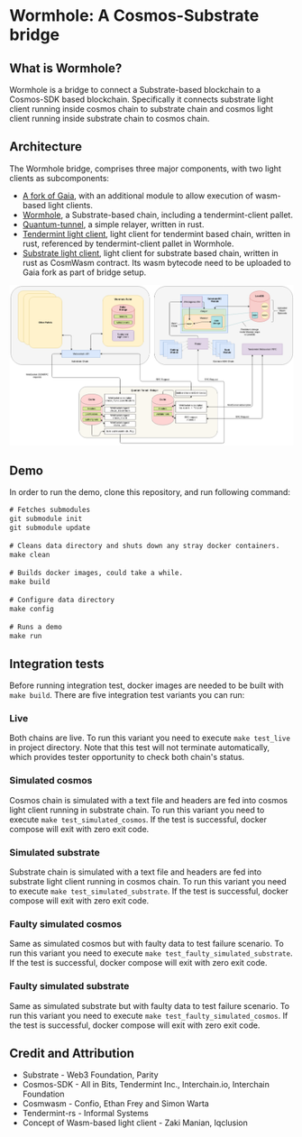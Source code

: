 # Wormhole: A Cosmos-Substrate bridge

## What is Wormhole?
Wormhole is a bridge to connect a Substrate-based blockchain to a Cosmos-SDK based blockchain. Specifically it connects
substrate light client running inside cosmos chain to substrate chain and cosmos light client running inside substrate chain to cosmos chain.
 

## Architecture
The Wormhole bridge, comprises three major components, with two light clients as subcomponents:
  - [A fork of Gaia](https://github.com/ChorusOne/gaia), with an additional module to allow execution of wasm-based light clients.
  - [Wormhole](https://github.com/ChorusOne/wormhole), a Substrate-based chain, including a tendermint-client pallet.
  - [Quantum-tunnel](https://github.com/ChorusOne/quantum-tunnel), a simple relayer, written in rust.
  - [Tendermint light client](https://github.com/ChorusOne/tendermint_light_client), light client for tendermint based chain, written in rust, referenced by tendermint-client pallet in Wormhole.
  - [Substrate light client](https://github.com/ChorusOne/substrate-ibc-client), light client for substrate based chain, written in rust as CosmWasm contract. Its wasm bytecode need to be uploaded to Gaia fork as part of bridge setup.
  
![Architecture](architecture.png)

## Demo
In order to run the demo, clone this repository, and run following command:
```
# Fetches submodules
git submodule init 
git submodule update

# Cleans data directory and shuts down any stray docker containers.
make clean

# Builds docker images, could take a while.
make build

# Configure data directory
make config

# Runs a demo
make run
```

## Integration tests
Before running integration test, docker images are needed to be built with `make build`.
There are five integration test variants you can run:

### Live
Both chains are live. To run this variant you need to execute `make test_live` in project directory.
Note that this test will not terminate automatically, which provides tester opportunity to check both chain's status.

### Simulated cosmos
Cosmos chain is simulated with a text file and headers are fed into cosmos light client running in substrate chain. To run this variant you need to execute `make test_simulated_cosmos`. If the test is successful, docker compose will exit with zero exit code.

### Simulated substrate
Substrate chain is simulated with a text file and headers are fed into substrate light client running in cosmos chain. To run this variant you need to execute `make test_simulated_substrate`. If the test is successful, docker compose will exit with zero exit code.

### Faulty simulated cosmos
Same as simulated cosmos but with faulty data to test failure scenario. To run this variant you need to execute `make test_faulty_simulated_substrate`. If the test is successful, docker compose will exit with zero exit code.

### Faulty simulated substrate
Same as simulated substrate but with faulty data to test failure scenario. To run this variant you need to execute `make test_faulty_simulated_cosmos`. If the test is successful, docker compose will exit with zero exit code.


## Credit and Attribution
- Substrate - Web3 Foundation, Parity
- Cosmos-SDK - All in Bits, Tendermint Inc., Interchain.io, Interchain Foundation
- Cosmwasm - Confio, Ethan Frey and Simon Warta
- Tendermint-rs - Informal Systems
- Concept of Wasm-based light client - Zaki Manian, Iqclusion


